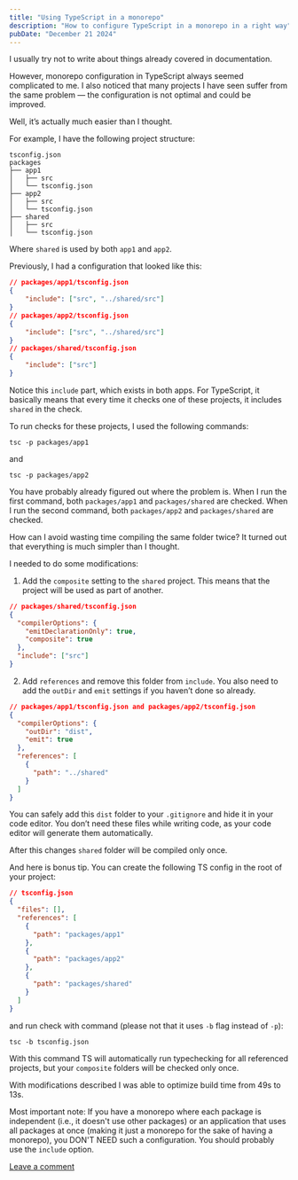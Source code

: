 ```yaml
---
title: "Using TypeScript in a monorepo"
description: "How to configure TypeScript in a monorepo in a right way"
pubDate: "December 21 2024"
---
```


I usually try not to write about things already covered in documentation.

However, monorepo configuration in TypeScript always seemed complicated to me. I also noticed that many projects I have seen suffer from the same problem — the configuration is not optimal and could be improved.

Well, it’s actually much easier than I thought.

For example, I have the following project structure:

```
tsconfig.json
packages
├── app1
│   ├── src
│   └── tsconfig.json
├── app2
│   ├── src
│   └── tsconfig.json
├── shared
│   ├── src
│   └── tsconfig.json
```

Where `shared` is used by both `app1` and `app2`.

Previously, I had a configuration that looked like this:

```json
// packages/app1/tsconfig.json
{
    "include": ["src", "../shared/src"]
}
// packages/app2/tsconfig.json
{
    "include": ["src", "../shared/src"]
}
// packages/shared/tsconfig.json
{
    "include": ["src"]
}
```

Notice this `include` part, which exists in both apps. For TypeScript, it basically means that every time it checks one of these projects, it includes `shared` in the check.

To run checks for these projects, I used the following commands:

```shell
tsc -p packages/app1
```

and

```shell
tsc -p packages/app2
```

You have probably already figured out where the problem is. When I run the first command, both `packages/app1` and `packages/shared` are checked. When I run the second command, both `packages/app2` and `packages/shared` are checked.

How can I avoid wasting time compiling the same folder twice? It turned out that everything is much simpler than I thought.

I needed to do some modifications:

1. Add the `composite` setting to the `shared` project. This means that the project will be used as part of another.

```json
// packages/shared/tsconfig.json
{
  "compilerOptions": {
    "emitDeclarationOnly": true,
    "composite": true
  },
  "include": ["src"]
}
```

2. Add `references` and remove this folder from `include`. You also need to add the `outDir` and `emit` settings if you haven’t done so already.

```json
// packages/app1/tsconfig.json and packages/app2/tsconfig.json
{
  "compilerOptions": {
    "outDir": "dist",
    "emit": true
  },
  "references": [
    {
      "path": "../shared"
    }
  ]
}
```

You can safely add this `dist` folder to your `.gitignore` and hide it in your code editor. You don’t need these files while writing code, as your code editor will generate them automatically.

After this changes `shared` folder will be compiled only once.

And here is bonus tip. You can create the following TS config in the root of your project:

```json
// tsconfig.json
{
  "files": [],
  "references": [
    {
      "path": "packages/app1"
    },
    {
      "path": "packages/app2"
    },
    {
      "path": "packages/shared"
    }
  ]
}
```

and run check with command (please not that it uses `-b` flag instead of `-p`):

```shell
tsc -b tsconfig.json
```

With this command TS will automatically run typechecking for all referenced projects, but your `composite` folders will be checked only once.

With modifications described I was able to optimize build time from 49s to 13s.

Most important note: If you have a monorepo where each package is independent (i.e., it doesn't use other packages) or an application that uses all packages at once (making it just a monorepo for the sake of having a monorepo), you DON'T NEED such a configuration. You should probably use the `include` option.

[Leave a comment](https://bsky.app/profile/adrov.me/post/3ldtj6qigbs2j)
